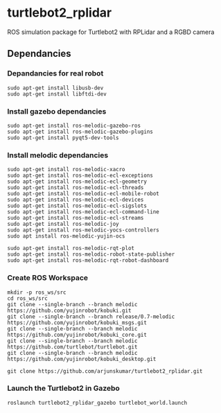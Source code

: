 # turtlebot2_rplidar
ROS simulation package for Turtlebot2 with RPLidar and a RGBD camera

## Dependancies

### Depandancies for real robot

```
sudo apt-get install libusb-dev
sudo apt-get install libftdi-dev
```
### Install gazebo dependancies
```
sudo apt-get install ros-melodic-gazebo-ros
sudo apt-get install ros-melodic-gazebo-plugins
sudo apt-get install pyqt5-dev-tools
```
### Install melodic dependancies
```
sudo apt-get install ros-melodic-xacro
sudo apt-get install ros-melodic-ecl-exceptions
sudo apt-get install ros-melodic-ecl-geometry
sudo apt-get install ros-melodic-ecl-threads
sudo apt-get install ros-melodic-ecl-mobile-robot
sudo apt-get install ros-melodic-ecl-devices
sudo apt-get install ros-melodic-ecl-sigslots
sudo apt-get install ros-melodic-ecl-command-line
sudo apt-get install ros-melodic-ecl-streams
sudo apt-get install ros-melodic-joy
sudo apt-get install ros-melodic-yocs-controllers 
sudo apt install ros-melodic-yujin-ocs

sudo apt-get install ros-melodic-rqt-plot 
sudo apt-get install ros-melodic-robot-state-publisher
sudo apt-get install ros-melodic-rqt-robot-dashboard

```

### Create ROS Workspace
```
mkdir -p ros_ws/src
cd ros_ws/src
git clone --single-branch --branch melodic https://github.com/yujinrobot/kobuki.git
git clone --single-branch --branch release/0.7-melodic https://github.com/yujinrobot/kobuki_msgs.git
git clone --single-branch --branch melodic https://github.com/yujinrobot/kobuki_core.git
git clone --single-branch --branch melodic https://github.com/turtlebot/turtlebot.git 
git clone --single-branch --branch melodic https://github.com/yujinrobot/kobuki_desktop.git

git clone https://github.com/arjunskumar/turtlebot2_rplidar.git
```

### Launch the Turtlebot2 in Gazebo
```
roslaunch turtlebot2_rplidar_gazebo turtlebot_world.launch
```
